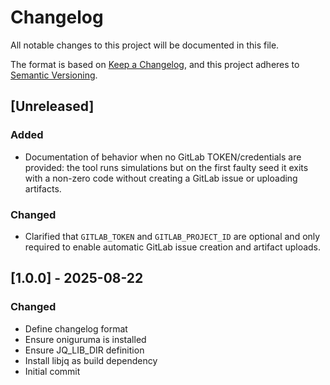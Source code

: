 # Changelog

All notable changes to this project will be documented in this file.

The format is based on [Keep a Changelog](https://keepachangelog.com/en/1.0.0/),
and this project adheres to [Semantic Versioning](https://semver.org/spec/v2.0.0.html).

## [Unreleased]

### Added
- Documentation of behavior when no GitLab TOKEN/credentials are provided: the tool runs simulations but on the first faulty seed it exits with a non-zero code without creating a GitLab issue or uploading artifacts.

### Changed
- Clarified that `GITLAB_TOKEN` and `GITLAB_PROJECT_ID` are optional and only required to enable automatic GitLab issue creation and artifact uploads.

## [1.0.0] - 2025-08-22

### Changed

- Define changelog format
- Ensure oniguruma is installed
- Ensure JQ_LIB_DIR definition
- Install libjq as build dependency
- Initial commit


<!-- generated by git-cliff -->
